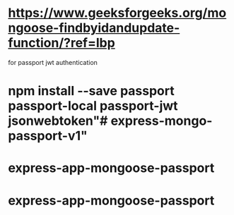 # https://www.geeksforgeeks.org/mongoose-findbyidandupdate-function/?ref=lbp



for passport jwt authentication

# npm install --save passport passport-local passport-jwt jsonwebtoken"# express-mongo-passport-v1" 
# express-app-mongoose-passport
# express-app-mongoose-passport
